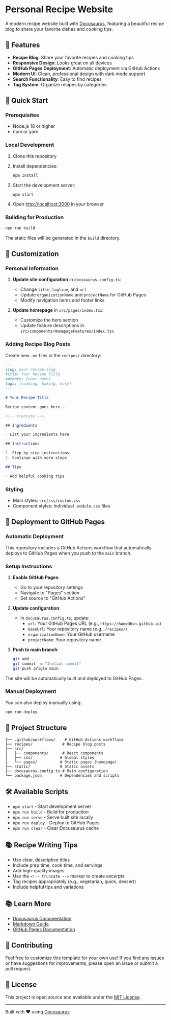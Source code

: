 # Personal Recipe Website

A modern recipe website built with [Docusaurus](https://docusaurus.io/), featuring a beautiful recipe blog to share your favorite dishes and cooking tips.

## 🌟 Features

- **Recipe Blog**: Share your favorite recipes and cooking tips
- **Responsive Design**: Looks great on all devices
- **GitHub Pages Deployment**: Automatic deployment via GitHub Actions
- **Modern UI**: Clean, professional design with dark mode support
- **Search Functionality**: Easy to find recipes
- **Tag System**: Organize recipes by categories

## 🚀 Quick Start

### Prerequisites

- Node.js 18 or higher
- npm or yarn

### Local Development

1. Clone this repository
2. Install dependencies:
   ```bash
   npm install
   ```

3. Start the development server:
   ```bash
   npm start
   ```

4. Open [http://localhost:3000](http://localhost:3000) in your browser

### Building for Production

```bash
npm run build
```

The static files will be generated in the `build` directory.

## 📝 Customization

### Personal Information

1. **Update site configuration** in `docusaurus.config.ts`:
   - Change `title`, `tagline`, and `url`
   - Update `organizationName` and `projectName` for GitHub Pages
   - Modify navigation items and footer links

2. **Update homepage** in `src/pages/index.tsx`:
   - Customize the hero section
   - Update feature descriptions in `src/components/HomepageFeatures/index.tsx`

### Adding Recipe Blog Posts

Create new `.md` files in the `recipes/` directory:

```markdown
---
slug: your-recipe-slug
title: Your Recipe Title
authors: [your-name]
tags: [cooking, baking, easy]
---

# Your Recipe Title

Recipe content goes here...

<!-- truncate -->

## Ingredients

- List your ingredients here

## Instructions

1. Step by step instructions
2. Continue with more steps

## Tips

- Add helpful cooking tips
```

### Styling

- Main styles: `src/css/custom.css`
- Component styles: Individual `.module.css` files

## 🚀 Deployment to GitHub Pages

### Automatic Deployment

This repository includes a GitHub Actions workflow that automatically deploys to GitHub Pages when you push to the `main` branch.

### Setup Instructions

1. **Enable GitHub Pages**:
   - Go to your repository settings
   - Navigate to "Pages" section
   - Set source to "GitHub Actions"

2. **Update configuration**:
   - In `docusaurus.config.ts`, update:
     - `url`: Your GitHub Pages URL (e.g., `https://hamedhsn.github.io`)
     - `baseUrl`: Your repository name (e.g., `/recipes/`)
     - `organizationName`: Your GitHub username
     - `projectName`: Your repository name

3. **Push to main branch**:
   ```bash
   git add .
   git commit -m "Initial commit"
   git push origin main
   ```

The site will be automatically built and deployed to GitHub Pages.

### Manual Deployment

You can also deploy manually using:

```bash
npm run deploy
```

## 📁 Project Structure

```
├── .github/workflows/    # GitHub Actions workflows
├── recipes/             # Recipe blog posts
├── src/
│   ├── components/      # React components
│   ├── css/            # Global styles
│   └── pages/          # Static pages (homepage)
├── static/             # Static assets
├── docusaurus.config.ts # Main configuration
└── package.json        # Dependencies and scripts
```

## 🛠️ Available Scripts

- `npm start` - Start development server
- `npm run build` - Build for production
- `npm run serve` - Serve built site locally
- `npm run deploy` - Deploy to GitHub Pages
- `npm run clear` - Clear Docusaurus cache

## 📚 Recipe Writing Tips

- Use clear, descriptive titles
- Include prep time, cook time, and servings
- Add high-quality images
- Use the `<!-- truncate -->` marker to create excerpts
- Tag recipes appropriately (e.g., vegetarian, quick, dessert)
- Include helpful tips and variations

## 📚 Learn More

- [Docusaurus Documentation](https://docusaurus.io/)
- [Markdown Guide](https://www.markdownguide.org/)
- [GitHub Pages Documentation](https://docs.github.com/en/pages)

## 🤝 Contributing

Feel free to customize this template for your own use! If you find any issues or have suggestions for improvements, please open an issue or submit a pull request.

## 📄 License

This project is open source and available under the [MIT License](LICENSE).

---

Built with ❤️ using [Docusaurus](https://docusaurus.io/)
